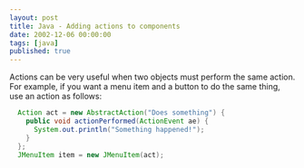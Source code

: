 ```yaml
---
layout: post
title: Java - Adding actions to components
date: 2002-12-06 00:00:00
tags: [java]
published: true
---
```


Actions can be very useful when two objects must perform the same action. For example, if you want a menu item and a button to do the same thing, use an action as follows:

```java
  Action act = new AbstractAction("Does something") {
    public void actionPerformed(ActionEvent ae) {
      System.out.println("Something happened!");
    }
  };
  JMenuItem item = new JMenuItem(act);
```